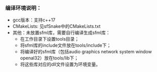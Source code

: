 ### 编译环境说明：
- gcc版本：支持c++17  
- CMakeLists: 见sfSnake中的CMakeLists.txt  
- 其他：未放置sfml库，需要自行编译生成sfml库：
  - 在工作目录下设置tools目录；
  - 将sfml库的include文件放在tools/include下；
  - 将编译好的sfml库（包括audio graphics network system window openal32）放在tools/lib下；
  - 将这些库对应的dll文件设置为环境变量。
